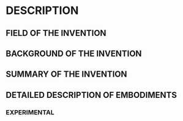 # DESCRIPTION

## FIELD OF THE INVENTION

## BACKGROUND OF THE INVENTION

## SUMMARY OF THE INVENTION

## DETAILED DESCRIPTION OF EMBODIMENTS

### EXPERIMENTAL

